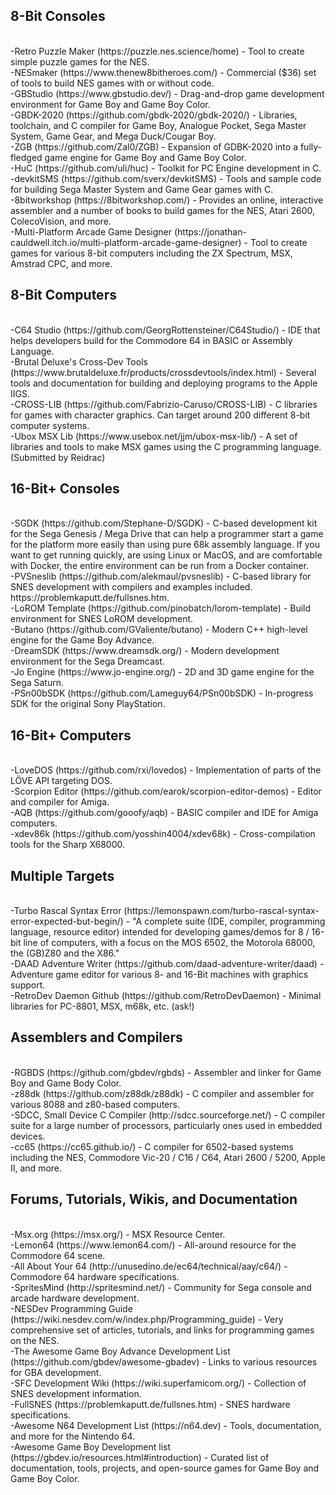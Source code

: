 
<h2>8-Bit Consoles</h2>
<br>-Retro Puzzle Maker (https://puzzle.nes.science/home) - Tool to create simple puzzle games for the NES.
<br>-NESmaker (https://www.thenew8bitheroes.com/) - Commercial ($36) set of tools to build NES games with or without code.
<br>-GBStudio (https://www.gbstudio.dev/) - Drag-and-drop game development environment for Game Boy and Game Boy Color.
<br>-GBDK-2020 (https://github.com/gbdk-2020/gbdk-2020/) - Libraries, toolchain, and C compiler for Game Boy, Analogue Pocket, Sega Master System, Game Gear, and Mega Duck/Cougar Boy.
<br>-ZGB (https://github.com/Zal0/ZGB) - Expansion of GDBK-2020 into a fully-fledged game engine for Game Boy and Game Boy Color.
<br>-HuC (https://github.com/uli/huc) - Toolkit for PC Engine development in C.
<br>-devkitSMS (https://github.com/sverx/devkitSMS) - Tools and sample code for building Sega Master System and Game Gear games with C.
<br>-8bitworkshop (https://8bitworkshop.com/) - Provides an online, interactive assembler and a number of books to build games for the NES, Atari 2600, ColecoVision, and more.
<br>-Multi-Platform Arcade Game Designer (https://jonathan-cauldwell.itch.io/multi-platform-arcade-game-designer) - Tool to create games for various 8-bit computers including the ZX Spectrum, MSX, Amstrad CPC, and more.

<h2>8-Bit Computers</h2>
<br>-C64 Studio (https://github.com/GeorgRottensteiner/C64Studio/) - IDE that helps developers build for the Commodore 64 in BASIC or Assembly Language.
<br>-Brutal Deluxe's Cross-Dev Tools (https://www.brutaldeluxe.fr/products/crossdevtools/index.html) - Several tools and documentation for building and deploying programs to the Apple IIGS.
<br>-CROSS-LIB (https://github.com/Fabrizio-Caruso/CROSS-LIB) - C libraries for games with character graphics. Can target around 200 different 8-bit computer systems.
<br>-Ubox MSX Lib (https://www.usebox.net/jjm/ubox-msx-lib/) - A set of libraries and tools to make MSX games using the C programming language. (Submitted by Reidrac)

<h2>16-Bit+ Consoles</h2>
<br>-SGDK (https://github.com/Stephane-D/SGDK) - C-based development kit for the Sega Genesis / Mega Drive that can help a programmer start a game for the platform more easily than using pure 68k assembly language. If you want to get running quickly, are using Linux or MacOS, and are comfortable with Docker, the entire environment can be run from a Docker container.
<br>-PVSneslib (https://github.com/alekmaul/pvsneslib) - C-based library for SNES development with compilers and examples included. https://problemkaputt.de/fullsnes.htm.
<br>-LoROM Template (https://github.com/pinobatch/lorom-template) - Build environment for SNES LoROM development.
<br>-Butano (https://github.com/GValiente/butano) - Modern C++ high-level engine for the Game Boy Advance.
<br>-DreamSDK (https://www.dreamsdk.org/) - Modern development environment for the Sega Dreamcast.
<br>-Jo Engine (https://www.jo-engine.org/) - 2D and 3D game engine for the Sega Saturn.
<br>-PSn00bSDK (https://github.com/Lameguy64/PSn00bSDK) - In-progress SDK for the original Sony PlayStation.

<h2>16-Bit+ Computers</h2>
<br>-LoveDOS (https://github.com/rxi/lovedos) - Implementation of parts of the LÖVE API targeting DOS.
<br>-Scorpion Editor (https://github.com/earok/scorpion-editor-demos) - Editor and compiler for Amiga.
<br>-AQB (https://github.com/gooofy/aqb) - BASIC compiler and IDE for Amiga computers.
<br>-xdev86k (https://github.com/yosshin4004/xdev68k) - Cross-compilation tools for the Sharp X68000.

<h2>Multiple Targets</h2>
<br>-Turbo Rascal Syntax Error (https://lemonspawn.com/turbo-rascal-syntax-error-expected-but-begin/) - "A complete suite (IDE, compiler, programming language, resource editor) intended for developing games/demos for 8 / 16-bit line of computers, with a focus on the MOS 6502, the Motorola 68000, the (GB)Z80 and the X86."
<br>-DAAD Adventure Writer (https://github.com/daad-adventure-writer/daad) - Adventure game editor for various 8- and 16-Bit machines with graphics support.
<br>-RetroDev Daemon Github (https://github.com/RetroDevDaemon) - Minimal libraries for PC-8801, MSX, m68k, etc. (ask!)

<h2>Assemblers and Compilers</h2>
<br>-RGBDS (https://github.com/gbdev/rgbds) - Assembler and linker for Game Boy and Game Body Color.
<br>-z88dk (https://github.com/z88dk/z88dk) - C compiler and assembler for various 8088 and z80-based computers.
<br>-SDCC, Small Device C Compiler (http://sdcc.sourceforge.net/) - C compiler suite for a large number of processors, particularly ones used in embedded devices.
<br>-cc65 (https://cc65.github.io/) - C compiler for 6502-based systems including the NES, Commodore Vic-20 / C16 / C64, Atari 2600 / 5200, Apple II, and more.

<h2>Forums, Tutorials, Wikis, and Documentation</h2>
<br>-Msx.org (https://msx.org/) - MSX Resource Center.
<br>-Lemon64 (https://www.lemon64.com/) - All-around resource for the Commodore 64 scene.
<br>-All About Your 64 (http://unusedino.de/ec64/technical/aay/c64/) - Commodore 64 hardware specifications.
<br>-SpritesMind (http://spritesmind.net/) - Community for Sega console and arcade hardware development.
<br>-NESDev Programming Guide (https://wiki.nesdev.com/w/index.php/Programming_guide) - Very comprehensive set of articles, tutorials, and links for programming games on the NES.
<br>-The Awesome Game Boy Advance Development List (https://github.com/gbdev/awesome-gbadev) - Links to various resources for GBA development.
<br>-SFC Development Wiki (https://wiki.superfamicom.org/) - Collection of SNES development information.
<br>-FullSNES (https://problemkaputt.de/fullsnes.htm) - SNES hardware specifications.
<br>-Awesome N64 Development List (https://n64.dev) - Tools, documentation, and more for the Nintendo 64.
<br>-Awesome Game Boy Development list (https://gbdev.io/resources.html#introduction) - Curated list of documentation, tools, projects, and open-source games for Game Boy and Game Boy Color.
